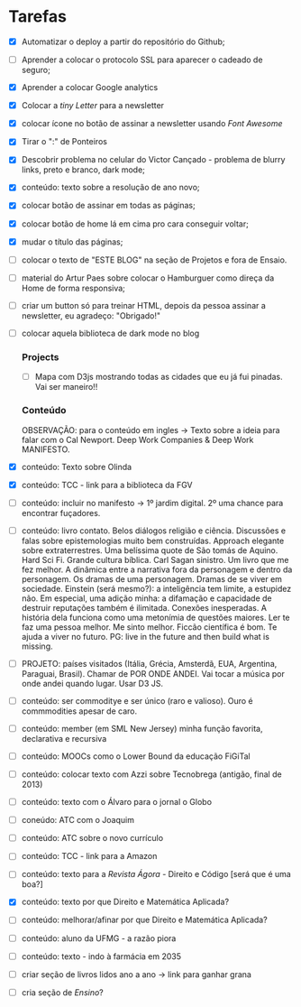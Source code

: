 # Tarefas 



- [x] Automatizar o deploy a partir do repositório do Github;

- [ ] Aprender a colocar o protocolo SSL para aparecer o cadeado de seguro;

- [x] Aprender a colocar Google analytics

- [x] Colocar a _tiny Letter_ para a newsletter

- [x] colocar ícone no botão de assinar a newsletter usando *Font Awesome* 

- [x] Tirar o ":" de Ponteiros 

- [x] Descobrir problema  no celular do Victor Cançado - problema de blurry links, preto e branco, dark mode;

- [x] conteúdo: texto sobre a resolução de ano novo;

- [x] colocar botão de assinar em todas as páginas;

- [x] colocar botão de home lá em cima pro cara conseguir voltar;

- [x] mudar o título das páginas;

- [ ] colocar o texto de "ESTE BLOG" na seção de Projetos e fora de Ensaio.

- [ ] material do Artur Paes sobre colocar o Hamburguer como direça da Home de forma responsiva;

- [ ] criar um button só para treinar HTML, depois da pessoa assinar a newsletter, eu agradeço: "Obrigado!"

- [ ] colocar aquela biblioteca de dark mode no blog

  

  ### Projects

  - [ ] Mapa com D3js mostrando todas as cidades que eu já fui pinadas. Vai ser maneiro!!
  
  ### Conteúdo
  
  OBSERVAÇÃO: para o conteúdo em ingles -> Texto sobre a ideia para falar com o Cal Newport. Deep Work Companies & Deep Work MANIFESTO.
  
- [x] conteúdo: Texto sobre Olinda

- [x] conteúdo: TCC - link para a biblioteca da FGV

- [ ] conteúdo: incluir no manifesto -> 1º jardim digital. 2º uma chance para encontrar fuçadores.

- [ ] conteúdo: livro contato. Belos diálogos religião e ciência. Discussões e falas sobre epistemologias muito bem construídas. Approach elegante sobre extraterrestres. Uma belíssima quote de São tomás de Aquino. Hard Sci Fi. Grande cultura bíblica. Carl Sagan sinistro. Um livro que me fez melhor. A dinâmica entre a narrativa fora da personagem e dentro da personagem. Os dramas de uma personagem. Dramas de se viver em sociedade. Einstein (será mesmo?): a inteligência tem limite, a estupidez não. Em especial, uma adição minha: a difamação e capacidade de destruir reputações também é ilimitada. Conexões inesperadas. A história dela funciona como uma metonímia de questões maiores. Ler te faz uma pessoa melhor. Me sinto melhor. Ficcão científica é bom. Te ajuda a viver no futuro. PG: live in the future and then build what is missing.

- [ ] PROJETO: países visitados (Itália, Grécia, Amsterdã, EUA, Argentina, Paraguai, Brasil). Chamar de POR ONDE ANDEI. Vai tocar a música por onde andei quando lugar. Usar D3 JS.

- [ ] conteúdo: ser commoditye e ser único (raro e valioso). Ouro é commmodities apesar de caro.

- [ ] conteúdo: member (em SML New Jersey) minha função favorita, declarativa e recursiva

- [ ] conteúdo: MOOCs como o Lower Bound da educação FiGiTal

- [ ] conteúdo: colocar texto com Azzi sobre Tecnobrega (antigão, final de 2013)

- [ ] conteúdo: texto com o Álvaro para o jornal o Globo

- [ ] coneúdo: ATC com o Joaquim

- [ ] conteúdo: ATC sobre o novo currículo

- [ ] conteúdo: TCC - link para a Amazon

- [ ] conteúdo: texto para a *Revista Ágora* - Direito e Código [será que é uma boa?]

- [x] conteúdo: texto por que Direito e Matemática Aplicada?

- [ ] conteúdo: melhorar/afinar por que Direito e Matemática Aplicada?

- [ ] conteúdo:  aluno da UFMG - a razão piora

- [ ] conteúdo: texto - indo à farmácia em 2035

- [ ] criar seção de livros lidos ano a ano -> link para ganhar grana

- [ ] cria seção de *Ensino*?

  


